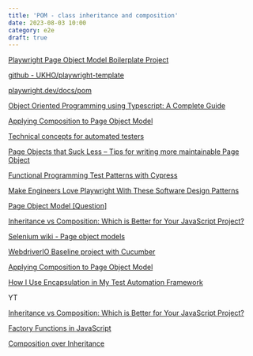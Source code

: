```yaml
---
title: 'POM - class inheritance and composition'
date: 2023-08-03 10:00
category: e2e
draft: true
---
```



[Playwright Page Object Model Boilerplate Project](https://www.reddit.com/r/QualityAssurance/comments/14gcjvo/playwright_page_object_model_boilerplate_project/?utm_campaign=Software%2BTesting%2BWeekly&utm_medium=email&utm_source=Software_Testing_Weekly_176)

[github - UKHO/playwright-template](https://github.com/UKHO/playwright-template/tree/main/tests/page-object-model/pages)

[playwright.dev/docs/pom](https://playwright.dev/docs/pom)

[Object Oriented Programming using Typescript: A Complete Guide](https://dev.henryjperez.com/oop-ts)

[Applying Composition to Page Object Model](https://medium.com/beargineer/applying-composition-to-page-object-model-6eb60cdbeaa9)

[](https://medium.com/@blakenorrish/going-deeper-into-the-page-object-model-4aee634d9c98)

[Technical concepts for automated testers](https://medium.com/@john.gluck/technical-concepts-for-automated-testers-14a43c90968)

[Page Objects that Suck Less – Tips for writing more maintainable Page Object](https://johnfergusonsmart.com/page-objects-that-suck-less-tips-for-writing-more-maintainable-page-objects/)

[Functional Programming Test Patterns with Cypress](https://dev.to/muratkeremozcan/functional-test-patterns-with-cypress-27ed)

[Make Engineers Love Playwright With These Software Design Patterns](https://zoopla.blog/posts/2023/test-framework-migration/)

[Page Object Model [Question]](https://github.com/microsoft/playwright/issues/1604)

[Inheritance vs Composition: Which is Better for Your JavaScript Project?](https://blog.bitsrc.io/inheritance-vs-composition-which-is-better-for-your-javascript-project-16f4a077de9)

[Selenium wiki - Page object models](https://www.selenium.dev/documentation/test_practices/encouraged/page_object_models/)

[WebdriverIO Baseline project with Cucumber](https://github.com/FilipSwiatczak/webdriverio-baseline/tree/master)

[Applying Composition to Page Object Model](https://medium.com/beargineer/applying-composition-to-page-object-model-6eb60cdbeaa9)


[How I Use Encapsulation in My Test Automation Framework](https://medium.com/@rustamniyazov/how-i-use-encapsulation-in-my-test-automation-framework-2b0626e22fc0)

YT

[Inheritance vs Composition: Which is Better for Your JavaScript Project?](https://www.youtube.com/watch?v=E_BRt_fqaeA)

[Factory Functions in JavaScript](https://www.youtube.com/watch?v=ImwrezYhw4w)

[Composition over Inheritance](https://www.youtube.com/embed/wfMtDGfHWpA)


